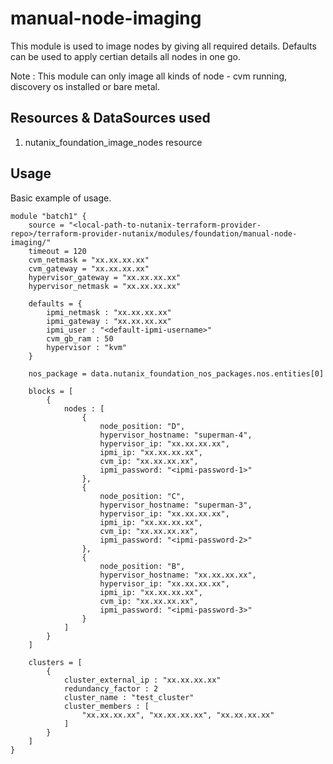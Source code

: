 # manual-node-imaging

This module is used to image nodes by giving all required details. Defaults can be used to apply certian details all nodes in one go.

Note : This module can only image all kinds of node - cvm running, discovery os installed or bare metal.

## Resources & DataSources used

1. nutanix_foundation_image_nodes resource

## Usage

Basic example of usage. 

```hcl
module "batch1" {
    source = "<local-path-to-nutanix-terraform-provider-repo>/terraform-provider-nutanix/modules/foundation/manual-node-imaging/"
    timeout = 120
    cvm_netmask = "xx.xx.xx.xx"
    cvm_gateway = "xx.xx.xx.xx"
    hypervisor_gateway = "xx.xx.xx.xx"
    hypervisor_netmask = "xx.xx.xx.xx"

    defaults = {
        ipmi_netmask : "xx.xx.xx.xx"
        ipmi_gateway : "xx.xx.xx.xx"
        ipmi_user : "<default-ipmi-username>"
        cvm_gb_ram : 50
        hypervisor : "kvm"
    }

    nos_package = data.nutanix_foundation_nos_packages.nos.entities[0]

    blocks = [
        {
            nodes : [
                {
                    node_position: "D",
                    hypervisor_hostname: "superman-4",
                    hypervisor_ip: "xx.xx.xx.xx",
                    ipmi_ip: "xx.xx.xx.xx",
                    cvm_ip: "xx.xx.xx.xx",
                    ipmi_password: "<ipmi-password-1>"
                },
                {
                    node_position: "C",
                    hypervisor_hostname: "superman-3",
                    hypervisor_ip: "xx.xx.xx.xx",
                    ipmi_ip: "xx.xx.xx.xx",
                    cvm_ip: "xx.xx.xx.xx",
                    ipmi_password: "<ipmi-password-2>"
                },
                {
                    node_position: "B",
                    hypervisor_hostname: "xx.xx.xx.xx",
                    hypervisor_ip: "xx.xx.xx.xx",
                    ipmi_ip: "xx.xx.xx.xx",
                    cvm_ip: "xx.xx.xx.xx",
                    ipmi_password: "<ipmi-password-3>"
                }
            ]
        }
    ]
    
    clusters = [
        {
            cluster_external_ip : "xx.xx.xx.xx"
            redundancy_factor : 2
            cluster_name : "test_cluster"
            cluster_members : [
                "xx.xx.xx.xx", "xx.xx.xx.xx", "xx.xx.xx.xx"
            ]
        }
    ]
}

```
